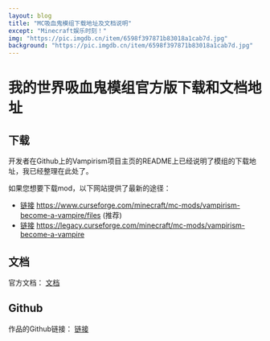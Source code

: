 ```yaml
---
layout: blog
title: "MC吸血鬼模组下载地址及文档说明"
except: "Minecraft娱乐时刻！"
img: "https://pic.imgdb.cn/item/6598f397871b83018a1cab7d.jpg"
background: "https://pic.imgdb.cn/item/6598f397871b83018a1cab7d.jpg"
---
```


# 我的世界吸血鬼模组官方版下载和文档地址

## 下载

开发者在Github上的Vampirism项目主页的README上已经说明了模组的下载地址，我已经整理在此处了。

如果您想要下载mod，以下网站提供了最新的途径：

- [链接](https://www.curseforge.com/minecraft/mc-mods/vampirism-become-a-vampire/files) https://www.curseforge.com/minecraft/mc-mods/vampirism-become-a-vampire/files
(推荐) 
- [链接](https://legacy.curseforge.com/minecraft/mc-mods/vampirism-become-a-vampire) https://legacy.curseforge.com/minecraft/mc-mods/vampirism-become-a-vampire


## 文档

官方文档：
[文档](https://wiki.vampirism.dev/)

## Github

作品的Github链接：
[链接](http://https://github.com/TeamLapen/Vampirism/)

